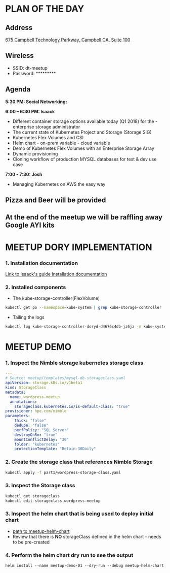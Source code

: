 # PLAN OF THE DAY 

## Address 

[675 Campbell Technology Parkway, Campbell CA, Suite 100](https://goo.gl/maps/RN8dsQekX352)

## Wireless

- SSID: dt-meetup
- Password: *********


## Agenda

**5:30 PM: Social Networking:**

**6:00 – 6:30 PM: Isaack**

- Different container storage options available today (Q1 2018) for the - enterprise storage administrator
- The current state of Kubernetes Project and Storage (Storage SIG)
- Kubernetes Flex Volumes and CSI
- Helm chart - on-prem variable - cloud variable
- Demo of Kubernetes Flex Volumes with an Enterprise Storage Array
- Dynamic provisioning
- Cloning workflow of production MYSQL databases for test & dev use case

**7:00 - 7:30: Josh**
- Managing Kubernetes on AWS the easy way

## Pizza and Beer will be provided

## At the end of the meetup we will be raffling away Google AYI kits


# MEETUP DORY IMPLEMENTATION

### 1. Installation documentation 

[Link to Isaack's guide Installation documentation](https://docs.google.com/document/d/1g8EPzMipes3Z2tHblRY_2PpxQUc8nABWoa6uVSll4s0/edit?usp=sharing)

### 2. Installed components 

- The kube-storage-controller(FlexVolume)

```bash
kubectl get po --namespace=kube-system | grep kube-storage-controller
```

- Tailing the logs

```bash
kubectl log kube-storage-controller-doryd-d4676c4db-jz6jz -n kube-system -f
```

# MEETUP DEMO

### 1. Inspect the Nimble storage kubernetes storage class 

```yaml
---
# Source: meetup/templates/mysql-db-storageclass.yaml
apiVersion: storage.k8s.io/v1beta1
kind: StorageClass
metadata:
  name: wordpress-meetup
  annotations:
    storageclass.kubernetes.io/is-default-class: "true"
provisioner: hpe.com/nimble
parameters:
    thick: "false"
    dedupe: "false"
    perfPolicy: "SQL Server"
    destroyOnRm: "true"
    mountConflictDelay: "30"
    folder: "kubernetes"
    protectionTemplate: "Retain-30Daily"
```


### 2. Create the storage class that references Nimble Storage

```bash
kubectl apply -f part1/wordpress-storage-class.yaml
```
### 3. Inspect the Storage class 

```bash
kubectl get storageclass 
kubectl edit storageclass wordpress-meetup
```

### 3. Inspect the helm chart that is being used to deploy initial chart 

- [path to meetup-helm-chart](https://github.com/mugithi/meetup-may-15-18/tree/master/meetup-helm-chart)
- Review that there is **NO** storageClass defined in the helm chart - needs to be pre-created

### 4. Perform the helm chart dry run to see the output

```basb
helm install --name meetup-demo-01 --dry-run --debug meetup-helm-chart
```










